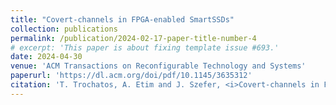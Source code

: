 ```yaml
---
title: "Covert-channels in FPGA-enabled SmartSSDs"
collection: publications
permalink: /publication/2024-02-17-paper-title-number-4
# excerpt: 'This paper is about fixing template issue #693.'
date: 2024-04-30
venue: 'ACM Transactions on Reconfigurable Technology and Systems'
paperurl: 'https://dl.acm.org/doi/pdf/10.1145/3635312'
citation: 'T. Trochatos, A. Etim and J. Szefer, <i>Covert-channels in FPGA-enabled SmartSSDs, ACM Transactions on Reconfigurable Technology and Systems</i>. 2024.'
---
```


<!-- The contents above will be part of a list of publications, if the user clicks the link for the publication than the contents of section will be rendered as a full page, allowing you to provide more information about the paper for the reader. When publications are displayed as a single page, the contents of the above "citation" field will automatically be included below this section in a smaller font. -->

